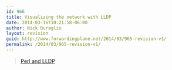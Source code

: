 ```yaml
---
id: 966
title: Visualizing the network with LLDP
date: 2014-03-16T10:21:58-06:00
author: Nick Buraglio
layout: revision
guid: http://www.forwardingplane.net/2014/03/965-revision-v1/
permalink: /2014/03/965-revision-v1/
---
```

<blockquote class="wp-embedded-content" data-secret="ribd8MXGrZ">
  <p>
    <a href="http://www.reeleysoft.com/?p=105">Perl and LLDP</a>
  </p>
</blockquote>